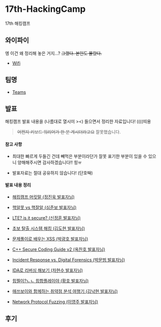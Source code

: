 # 17th-HackingCamp
17th 해킹캠프

## 와이파이
엥 이건 왜 정리해 놓은 거지...? ~~그랬다. 본인도 몰랐다.~~
- <a href="wifi.md">Wifi</a>

## 팀명
- <a href="teams.md">Teams</a>

## 발표
해킹캠프 발표 내용을 (나름대로 열시미 ><) 들으면서 정리한 자료입니다! ((((띠용
> ~~어쩐지 키보드 워리어가 한 분 계시더라고요~~ 잘못했습니다.

#### 참고 사항

- 최대한 빠르게 두들긴 건데 빼먹은 부분이라던가 잘못 표기한 부분이 있을 수 있으니 양해해주시면 감사하겠습니다!! 힝ㅠ

- 발표자료는 절대 공유하지 않습니다! (단호~~박~~)

#### 발표 내용 정리

- <a href="1.md">해킹캠프 머릿말 (정진욱 발표자님)</a>

- <a href="2.md">핵알못 vs 핵잘알 (심준보 발표자님)</a>

- <a href="3.md">LTE? is it secure? (신정훈 발표자님)</a>

- <a href="4.md">초보 탈출 시스템 해킹 (김도현 발표자님)</a>

- <a href="5.md">문제풀이로 배우는 XSS (박광호 발표자님)</a>

- <a href="6.md">C++ Secure Coding Guide v2 (옥찬호 발표자님)</a>

- <a href="7.md">Incident Response vs. Digital Forensics (박문범 발표자님)</a>

- <a href="8.md">IDA로 리버싱 해보기 (차현수 발표자님)</a>

- <a href="9.md">힙찔이?ㄴㄴ 힙합플레이야 (황호 발표자님)</a>

- <a href="10.md">매쓰보이와 함께하는 취약점 분석 여행기 (김낙현 발표자님)</a>

- <a href="11.md">Network Protocol Fuzzing (이영주 발표자님)</a>

## 후기
